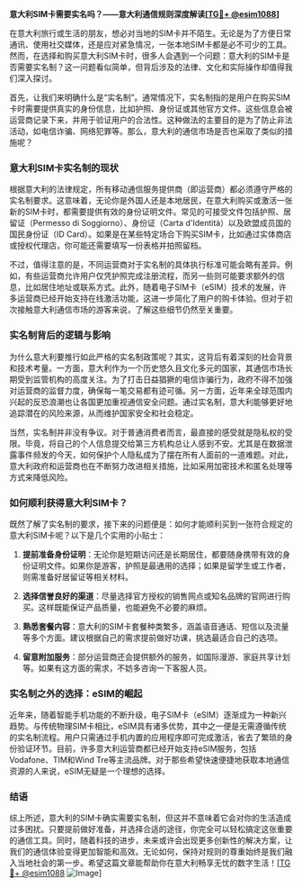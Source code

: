**意大利SIM卡需要实名吗？——意大利通信规则深度解读[[TG💪+ @esim1088](https://t.me/s/esim1088)]**

在意大利旅行或生活的朋友，想必对当地的SIM卡并不陌生。无论是为了方便日常通讯、使用社交媒体，还是应对紧急情况，一张本地SIM卡都是必不可少的工具。然而，在选择和购买意大利SIM卡时，很多人会遇到一个问题：意大利的SIM卡是否需要实名制？这一问题看似简单，但背后涉及的法律、文化和实际操作却值得我们深入探讨。

首先，让我们来明确什么是“实名制”。通常情况下，实名制指的是用户在购买SIM卡时需要提供真实的身份信息，比如护照、身份证或其他官方文件。这些信息会被运营商记录下来，并用于验证用户的合法性。这种做法的主要目的是为了防止非法活动，如电信诈骗、网络犯罪等。那么，意大利的通信市场是否也采取了类似的措施呢？

### 意大利SIM卡实名制的现状

根据意大利的法律规定，所有移动通信服务提供商（即运营商）都必须遵守严格的实名制要求。这意味着，无论你是外国人还是本地居民，在意大利购买或激活一张新的SIM卡时，都需要提供有效的身份证明文件。常见的可接受文件包括护照、居留证（Permesso di Soggiorno）、身份证（Carta d'Identità）以及欧盟成员国的国民身份证（ID Card）。如果是在某些特定场合下购买SIM卡，比如通过实体商店或授权代理店，你可能还需要填写一份表格并拍照留档。

不过，值得注意的是，不同运营商对于实名制的具体执行标准可能会略有差异。例如，有些运营商允许用户仅凭护照完成注册流程，而另一些则可能要求额外的信息，比如居住地址或联系方式。此外，随着电子SIM卡（eSIM）技术的发展，许多运营商已经开始支持在线激活功能，这进一步简化了用户的购卡体验。但对于初次接触意大利通信市场的游客来说，了解这些细节仍然至关重要。

### 实名制背后的逻辑与影响

为什么意大利要推行如此严格的实名制政策呢？其实，这背后有着深刻的社会背景和技术考量。一方面，意大利作为一个历史悠久且文化多元的国家，其通信市场长期受到监管机构的高度关注。为了打击日益猖獗的电信诈骗行为，政府不得不加强对运营商的监督力度，确保每一笔交易都有迹可循。另一方面，近年来全球范围内兴起的反恐浪潮也让各国更加重视通信安全问题。通过实名制，意大利能够更好地追踪潜在的风险来源，从而维护国家安全和社会稳定。

当然，实名制并非没有争议。对于普通消费者而言，最直接的感受就是隐私权的受限。毕竟，将自己的个人信息提交给第三方机构总让人感到不安。尤其是在数据泄露事件频发的今天，如何保护个人隐私成为了摆在所有人面前的一道难题。对此，意大利政府和运营商也在不断努力改进相关措施，比如采用加密技术和匿名处理等方式来降低风险。

### 如何顺利获得意大利SIM卡？

既然了解了实名制的要求，接下来的问题便是：如何才能顺利买到一张符合规定的意大利SIM卡呢？以下是几个实用的小贴士：

1. **提前准备身份证明**：无论你是短期访问还是长期居住，都要随身携带有效的身份证明文件。如果你是游客，护照是最通用的选择；如果是留学生或工作者，则需准备好居留证等相关材料。
   
2. **选择信誉良好的渠道**：尽量选择官方授权的销售网点或知名品牌的官网进行购买。这样既能保证产品质量，也能避免不必要的麻烦。

3. **熟悉套餐内容**：意大利的SIM卡套餐种类繁多，涵盖语音通话、短信以及流量等多个方面。建议根据自己的需求提前做好功课，挑选最适合自己的选项。

4. **留意附加服务**：部分运营商还会提供额外的服务，如国际漫游、家庭共享计划等。如果有这方面的需求，不妨多咨询一下客服人员。

### 实名制之外的选择：eSIM的崛起

近年来，随着智能手机功能的不断升级，电子SIM卡（eSIM）逐渐成为一种新兴趋势。与传统物理SIM卡相比，eSIM具有诸多优势，其中之一便是无需遵循传统的实名制流程。用户只需通过手机内置的应用程序即可完成激活，省去了繁琐的身份验证环节。目前，许多意大利运营商都已经开始支持eSIM服务，包括Vodafone、TIM和Wind Tre等主流品牌。对于那些希望快速便捷地获取本地通信资源的人来说，eSIM无疑是一个理想的选择。

### 结语

综上所述，意大利的SIM卡确实需要实名制，但这并不意味着它会对你的生活造成过多困扰。只要提前做好准备，并选择合适的途径，你完全可以轻松搞定这张重要的通信工具。同时，随着科技的进步，未来或许会出现更多创新性的解决方案，让我们的通信体验变得更加智能和高效。无论如何，保持对规则的尊重始终是我们融入当地社会的第一步。希望这篇文章能帮助你在意大利畅享无忧的数字生活！[[TG💪+ @esim1088](https://t.me/s/esim1088) ![Image](https://i.postimg.cc/4NQfJmqS/Snipaste-2025-05-13-00-14-12.png)]
